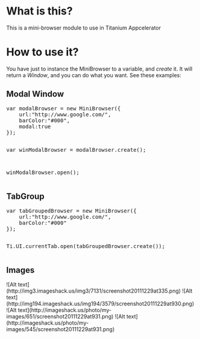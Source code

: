 <h1>What is this?</h1>
<p>This is a mini-browser module to use in Titanium Appcelerator</p>
<h1>How to use it?</h1>
<p>You have just to instance the MiniBrowser to a variable, and <i>create</i> it. It will return a <i>Window</i>, and you can do what you want. See these examples:</p>
<h2>Modal Window</h2>
<pre>var modalBrowser = new MiniBrowser({
	url:"http://www.google.com/",
    barColor:"#000",
    modal:true
});

var winModalBrowser = modalBrowser.create();

winModalBrowser.open();</pre>
<h2>TabGroup</h2>
<pre>var tabGroupedBrowser = new MiniBrowser({
	url:"http://www.google.com/",
    barColor:"#000"
});

Ti.UI.currentTab.open(tabGroupedBrowser.create());</pre>
<h2>Images</h2>
<p>![Alt text](http://img3.imageshack.us/img3/7131/screenshot20111229at335.png)
![Alt text](http://img194.imageshack.us/img194/3579/screenshot20111229at930.png)
![Alt text](http://imageshack.us/photo/my-images/651/screenshot20111229at931.png)
![Alt text](http://imageshack.us/photo/my-images/545/screenshot20111229at931.png)</p>